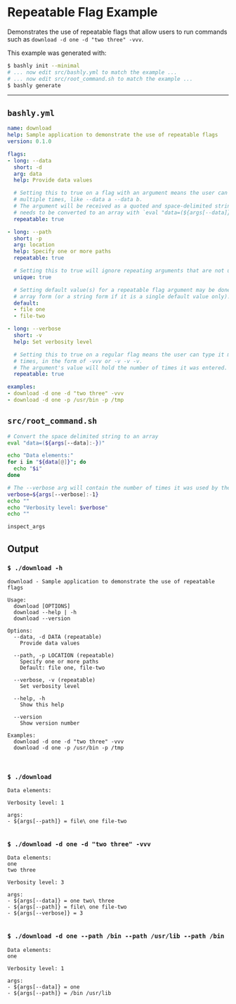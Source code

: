 # Repeatable Flag Example

Demonstrates the use of repeatable flags that allow users to run commands such
as `download -d one -d "two three" -vvv`.

This example was generated with:

```bash
$ bashly init --minimal
# ... now edit src/bashly.yml to match the example ...
# ... now edit src/root_command.sh to match the example ...
$ bashly generate
```

<!-- include: src/root_command.sh -->

-----

## `bashly.yml`

````yaml
name: download
help: Sample application to demonstrate the use of repeatable flags
version: 0.1.0

flags:
- long: --data
  short: -d
  arg: data
  help: Provide data values

  # Setting this to true on a flag with an argument means the user can type it
  # multiple times, like --data a --data b.
  # The argument will be received as a quoted and space-delimited string which
  # needs to be converted to an array with `eval "data=(${args[--data]})"`.
  repeatable: true

- long: --path
  short: -p
  arg: location
  help: Specify one or more paths
  repeatable: true

  # Setting this to true will ignore repeating arguments that are not unique.
  unique: true

  # Setting default value(s) for a repeatable flag argument may be done in an
  # array form (or a string form if it is a single default value only).
  default:
  - file one
  - file-two

- long: --verbose
  short: -v
  help: Set verbosity level

  # Setting this to true on a regular flag means the user can type it multiple
  # times, in the form of -vvv or -v -v -v.
  # The argument's value will hold the number of times it was entered.
  repeatable: true

examples:
- download -d one -d "two three" -vvv
- download -d one -p /usr/bin -p /tmp
````

## `src/root_command.sh`

````bash
# Convert the space delimited string to an array
eval "data=(${args[--data]:-})"

echo "Data elements:"
for i in "${data[@]}"; do
  echo "$i"
done

# The --verbose arg will contain the number of times it was used by the user
verbose=${args[--verbose]:-1}
echo ""
echo "Verbosity level: $verbose"
echo ""

inspect_args

````


## Output

### `$ ./download -h`

````shell
download - Sample application to demonstrate the use of repeatable flags

Usage:
  download [OPTIONS]
  download --help | -h
  download --version

Options:
  --data, -d DATA (repeatable)
    Provide data values

  --path, -p LOCATION (repeatable)
    Specify one or more paths
    Default: file one, file-two

  --verbose, -v (repeatable)
    Set verbosity level

  --help, -h
    Show this help

  --version
    Show version number

Examples:
  download -d one -d "two three" -vvv
  download -d one -p /usr/bin -p /tmp



````

### `$ ./download`

````shell
Data elements:

Verbosity level: 1

args:
- ${args[--path]} = file\ one file-two


````

### `$ ./download -d one -d "two three" -vvv`

````shell
Data elements:
one
two three

Verbosity level: 3

args:
- ${args[--data]} = one two\ three
- ${args[--path]} = file\ one file-two
- ${args[--verbose]} = 3


````

### `$ ./download -d one --path /bin --path /usr/lib --path /bin`

````shell
Data elements:
one

Verbosity level: 1

args:
- ${args[--data]} = one
- ${args[--path]} = /bin /usr/lib


````



